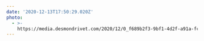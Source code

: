```yaml
---
date: '2020-12-13T17:50:29.020Z'
photo:
  - >-
    https://media.desmondrivet.com/2020/12/0_f689b2f3-9bf1-4d2f-a91a-fc7d4b4f869e.jpg
---
```


